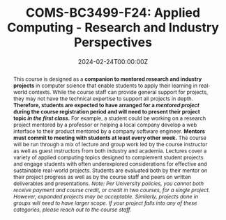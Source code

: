 ---
type: "courses"
title: "COMS-BC3499-F24: Applied Computing - Research and Industry Perspectives"
position: "Instructor of Record"
semesters: "Fall 2024"
dayTime: "M 6:10-8:00pm"
room: "Milstein 111"
credits: "4 Credits"
# Code used for list order
semesterCode: "24.3"
date: "2024-02-24T00:00:00Z"
subtype: "semester" # semester, MOOC, workshop, other

# Course Overiew Abstract.
abstract: "This course is designed as a **companion to mentored research and industry projects** in computer science that enable students to apply their learning in real-world contexts. While the course staff can provide general support for projects, they may not have the technical expertise to support all projects in depth. **Therefore, students are expected to have arranged for a _mentored project_ during the course registration period and will need to present their project topic _in the first class_.** For example, a student could be working on a research project mentored by a professor or helping a local company develop a web interface to their product mentored by a company software engineer. **Mentors must commit to meeting with students at least every other week.** The course will be run through a mix of lecture and group work led by the course instructor as well as guest instructors from both industry and academia. Lectures cover a variety of applied computing topics designed to complement student projects and engage students with often underexplored considerations for effective and sustainable real-world projects. Students are evaluated both by their mentor on their project progress as well as by the course staff and peers on written deliverables and presentations.

  *Note: Per University policies, you cannot both receive payment and course credit, or credit in two courses, for a single project. However, expanded projects may be acceptable. Similarly, projects done in groups will need to have larger scope. If your project falls into any of these categories, please reach out to the course staff.*"

# Summary. An optional shortened abstract.
summary: "This course is designed as a **companion to mentored research and industry projects** in computer science that enable students to apply their learning in real-world contexts. While the course staff can provide general support for projects, they may not have the technical expertise to support all projects in depth. **Therefore, for Spring 2024, students are expected to have arranged for a _mentored project_ during the course registration period and will need to present their project topic _in the first class_.** For example, a student could be working on a research project mentored by a professor or helping a local company develop a web interface to their product mentored by a company software engineer. **Mentors must commit to meeting with students at least every other week.** The course will be run through a mix of lecture and group work led by the course instructor as well as guest instructors from both industry and academia. Lectures cover a variety of applied computing topics designed to complement student projects and engage students with often underexplored considerations for effective and sustainable real-world projects. Students are evaluated both by their mentor on their project progress as well as by the course staff and peers on written deliverables and presentations."

# learning outcomes for the course
learningOutcomes:
- Develop long-term open-ended project management skills
- Write up a formal academic report in LaTex
- Give formal project presentations
- Learn and practice a series of practical real-world skills to empower you in your future courses and careers (exact skills depend on the particular content of your project)

# grading breakdown
# grading: 
# - 45% Project Website and Standups
# - 25% Final Project Writeup
# - 25% Final Project Presentation
# - 5% Attendance, Collaboration, and Participation

prerequisites:
- COMS W3134 (or equivalent)

enrollmentNote: "Enrollment Capped at 16 Students (Instructor Managed Waiting List See Note Below)"

waitingList: "This class is capped at 16 students. Students will be admitted based on a combination of seniority, interests in the class, and contributions to a diverse set of viewpoints and experiences in the class. Half of the available slots will be reserved for Barnard students (asuming sufficient demand). To be considered for the class, please join the waiting list **AND** fill out the form at [https://bit.ly/3499-F24-WL](https://bit.ly/3499-F24-WL), which asks a few questions about your background and interests in the class, as well as requires you to describe your _mentored_ project and submit a [mentor agreement form](https://bit.ly/3499-F24-Mentor)."

officeHours: "The most up-to-date schedule of office hours can be found [here](/office_hours). I will also try to respond to requests emailed to [bplancher+courses@barnard.edu](mailto:bplancher+courses@barnard.edu) within 36 hours during the weekdays and within 48 hours over the weekend. Faster response time will be achieved via the course Slack."


# Roles in the course
roles: []

# Awards
awards: []

tags:
- Hands-on 
- Projects

featured: true
outreach: false
projects: []

links:
- name: "Draft Syllabus"
  url: "files/COMS_BC3499_F24_Syllabus.pdf"

# Featured image -- named `featured.jpg/png` in this folder. 
image:
  caption: ''
  focal_point: ''
  preview_only: false

---